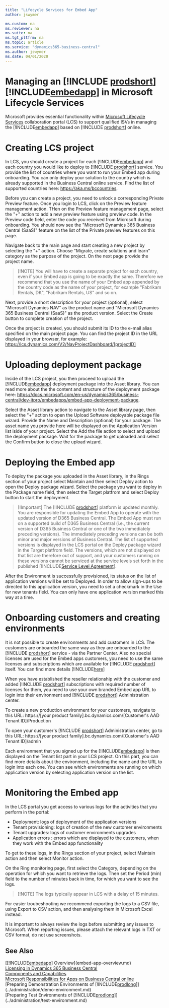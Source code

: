 ```yaml
---
title: "Lifecycle Services for Embed App"
author: jswymer

ms.custom: na
ms.reviewer: na
ms.suite: na
ms.tgt_pltfrm: na
ms.topic: article
ms.service: "dynamics365-business-central"
ms.author: jswymer
ms.date: 04/01/2020
---
```


# Managing an [!INCLUDE [prodshort](../developer/includes/prodshort.md)] [!INCLUDE[embedapp](../developer/includes/embedapp.md)] in Microsoft Lifecycle Services

Microsoft provides essential functionality within [Microsoft Lifecycle Services](https://lcs.dynamics.com/v2) collaboration portal (LCS) to support qualified ISVs in managing the [!INCLUDE[embedapp](../developer/includes/embedapp.md)] based on [!INCLUDE [prodshort](../developer/includes/prodshort.md)] online.  

# Creating LCS project

In LCS, you should create a project for each [!INCLUDE[embedapp](../developer/includes/embedapp.md)] and each country you would like to deploy to [!INCLUDE [prodshort](../developer/includes/prodshort.md)] service. You provide the list of countries where you want to run your Embed app during onboarding. You can only deploy your solution to the country which is already supported in the Business Central online service. Find the list of supported countries here: https://aka.ms/bccountries. 

Before you can create a project, you need to unlock a corresponding Private Preview feature. Once you login to LCS, click on the Preview feature management action. THen on the Preview feature management page, select the "+" action to add a new preview feature using preview code. In the Preview code field, enter the code you received from Microsoft during onboarding. You should now see the "Microsoft Dynamics 365 Business Central (SaaS)" feature on the list of the Private preview features on this page.     

Navigate back to the main page and start creating a new project by selecting the "+" action. Choose "Migrate, create solutions and learn" category as the purpose of the project. On the next page provide the project name. 

> [!NOTE] You will have to create a separate project for each country, even if your Embed app is going to be exactly the same. Therefore we recommend that you use the name of your Embed app appended by the country code as the name of your project, for example "Fabrikam Rentals, DK", "Fabrikam Rentals, US" and so on.

Next, provide a short description for your project (optional), select "Microsoft Dynamics NAV" as the product name and "Microsoft Dynamics 365 Business Central (SaaS)" as the product version. Select the Create button to complete creation of the project. 

Once the project is created, you should submit its ID to the e-mail alias specified on the main project page. You can find the project ID in the URL displayed in your browser, for example: https://lcs.dynamics.com/V2/NavProjectDashboard/[projectID]

# Uploading deployment package

Inside of the LCS project, you then proceed to upload the [!INCLUDE[embedapp](../developer/includes/embedapp.md)] deployment package into the Asset library. You can read more about the the content and structure of the deployment package here: https://docs.microsoft.com/en-us/dynamics365/business-central/dev-itpro/embedapps/embed-app-deployment-package. 

Select the Asset library action to navigate to the Asset library page, then select the "+" action to open the Upload Software deployable package file wizard. Provide the Name and Description (optional) for your package. The asset name you provide here will be displayed on the Application Version list iside of your project. Select the Add the file action to select and upload the deployment package. Wait for the package to get uploaded and select the Confirm button to close the upload wizard.  

# Deploying the Embed app

To deploy the package you uploaded in the Asset library, in the Rings section of your project select Maintain and then select Deploy action to open the Deploy package wizard. Select the package you want to deploy in the Package name field, then select the Target platfrom and select Deploy button to start the deployment. 

> [!Important] The [!INCLUDE [prodshort](../developer/includes/prodshort.md)] platform is updated monthly. You are responsible for updating the Embed App to operate with the updated version of D365 Business Central. The Embed App must run on a supported build of D365 Business Central (i.e., the current version of D365 Business Central or one of the two immediately preceding versions). The immediately preceding versions can be both minor and major versions of Business Central. The list of supported versions is displayed in the LCS portal on the Deploy package wizard in the Target platfrom field. The versions, which are not displayed on that list are therefore out of support, and your customers running on these versions cannot be serviced at the service levels set forth in the published [!INCLUDE[Service Level Agreement](https://www.microsoft.com/en-us/licensing/product-licensing/products)]. 

After the Environment is successfully provisioned, its status on the list of application versions will be set to Deployed. In order to allow sign-ups to be directed to this application version, you need to set a checkmark in the Use for new tenants field. You can only have one application version marked this way at a time. 

# Onboarding customers and creating environments

It is not possible to create environments and add customers in LCS. The customers are onboarded the same way as they are onboarded to the [!INCLUDE [prodshort](../developer/includes/prodshort.md)] service - via the Partner Center. Also no special licenses are used for the Embed apps customers, you need to use the same licenses and subscriptions which are available for [!INCLUDE [prodshort](../developer/includes/prodshort.md)] itself. You can find more details [!INCLUDE[here](https://docs.microsoft.com/en-us/dynamics365/business-central/dev-itpro/administration/get-started-online)]  

When you have established the reseller relationship with the customer and added [!INCLUDE [prodshort](../developer/includes/prodshort.md)] subscriptions with required number of licenses for them, you need to use your own branded Embed app URL to login into their environment and [!INCLUDE [prodshort](../developer/includes/prodshort.md)] Administration center.

To create a new production environment for your customers, navigate to this URL: 
https://[your product family].bc.dynamics.com/[Customer's AAD Tenant ID]/Production

To open your customer's [!INCLUDE [prodshort](../developer/includes/prodshort.md)] Administration center, go to this URL: 
https://[your product family].bc.dynamics.com/[Customer's AAD Tenant ID]/admin 

Each environment that you signed up for the [!INCLUDE[embedapp](../developer/includes/embedapp.md)] is then displayed on the Tenant list part in your LCS project. On this part, you can find more details about the environment, including the name and the URL to login into each one. You can see which environments are running on which application version by selecting application version on the list.  

# Monitoring the Embed app

In the LCS portal you get access to various logs for the activities that you perform in the portal:

- Deployment: logs of deployment of the application versions 
- Tenant provisioning: logs of creation of the new customer environments   
- Tenant upgrades: logs of customer environments upgrades  
- Application errors : errors which are displayed to the customers, when they work with the Embed app functionality

To get to these logs, in the Rings section of your project, select Maintain action and then select Monitor action.  

On the Ring monitoring page, first select the Category, depending on the operation for which you want to retrieve the logs. Then set the Period (min) field to the number of minutes back in time, for which you want to see the logs. 

> [!NOTE] The logs typically appear in LCS with a delay of 15 minutes. 

For easier troubeshooting we recommend exporting the logs to a CSV file, using Export to CSV action, and then analysing them in Microsoft Excel instead.  

It is important to always review the logs before submitting any issues to Microsoft. When reporting issues, please attach the relevant logs in TXT or CSV format, do not use screenshots. 
 

## See Also

[[!INCLUDE[embedapp](../developer/includes/embedapp.md)] Overview](embed-app-overview.md)  
[Licensing in Dynamics 365 Business Central](licensing.md)  
[Components and Capabilities](app-components.md)  
[Microsoft Responsibilities for Apps on Business Central online](microsoft-responsibilities.md)  
[Preparing Demonstration Environments of [!INCLUDE[prodlong](../developer/includes/prodlong.md)]](../administration/demo-environment.md)  
[Preparing Test Environments of [!INCLUDE[prodlong](../developer/includes/prodlong.md)]](../administration/test-environment.md)  
